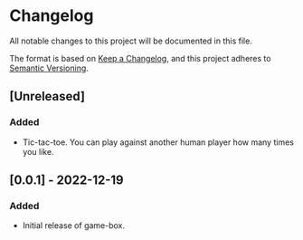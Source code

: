 # Changelog

All notable changes to this project will be documented in this file.

The format is based on [Keep a Changelog](https://keepachangelog.com/en/1.0.0/), and this project
adheres to [Semantic Versioning](https://semver.org/spec/v2.0.0.html).

## [Unreleased]

### Added

- Tic-tac-toe. You can play against another human player how many times you like.

## [0.0.1] - 2022-12-19

### Added

- Initial release of game-box.
